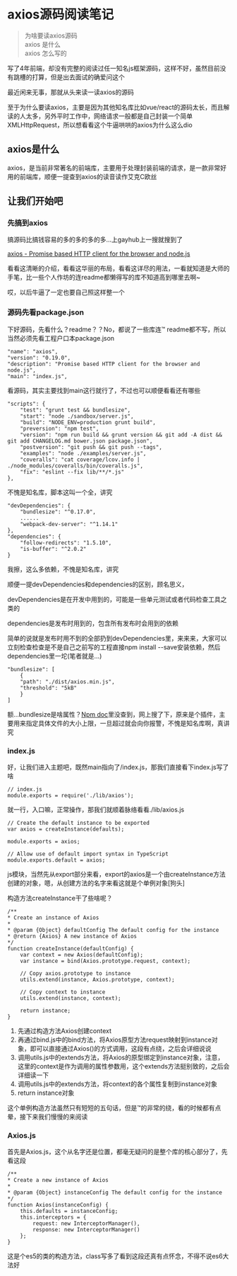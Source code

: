# axios源码阅读笔记

> 为啥要读axios源码  
> axios 是什么  
> axios 怎么写的

写了4年前端，却没有完整的阅读过任一知名js框架源码，这样不好，虽然目前没有跳槽的打算，但是出去面试的确爱问这个

最近闲来无事，那就从头来读一读axios的源码

至于为什么要读axios，主要是因为其他知名库比如vue/react的源码太长，而且解读的人太多，另外平时工作中，网络请求一般都是自己封装一个简单XMLHttpRequest，所以想看看这个牛逼哄哄的axios为什么这么dio

## axios是什么

axios，是当前非常著名的前端库，主要用于处理封装前端的请求，是一款非常好用的前端库，顺便一提查到axios的读音读作艾克C欧丝

## 让我们开始吧

### 先搞到axios

搞源码比搞钱容易的多的多的多的多...上gayhub上一搜就搜到了

[axios - Promise based HTTP client for the browser and node.js](https://github.com/axios/axios.git)

看看这清晰的介绍，看看这华丽的布局，看看这详尽的用法，一看就知道是大师的手笔，比一些个人作坊的连readme都懒得写的库不知道高到哪里去啊~

哎，以后牛逼了一定也要自己照这样整一个

### 源码先看package.json

下好源码，先看什么？readme？？No，都说了一些库连&#8482; readme都不写，所以当然必须先看工程户口本package.json

    "name": "axios",
    "version": "0.19.0",
    "description": "Promise based HTTP client for the browser and node.js",
    "main": "index.js",

看源码，其实主要找到main这行就行了，不过也可以顺便看看还有哪些

    "scripts": {
        "test": "grunt test && bundlesize",
        "start": "node ./sandbox/server.js",
        "build": "NODE_ENV=production grunt build",
        "preversion": "npm test",
        "version": "npm run build && grunt version && git add -A dist && git add CHANGELOG.md bower.json package.json",
        "postversion": "git push && git push --tags",
        "examples": "node ./examples/server.js",
        "coveralls": "cat coverage/lcov.info | ./node_modules/coveralls/bin/coveralls.js",
        "fix": "eslint --fix lib/**/*.js"
    },

不愧是知名库，脚本这叫一个全，讲究

    "devDependencies": {
        "bundlesize": "^0.17.0",
        ......
        "webpack-dev-server": "^1.14.1"
    },
    "dependencies": {
        "follow-redirects": "1.5.10",
        "is-buffer": "^2.0.2"
    }

我擦，这么多依赖，不愧是知名库，讲究

顺便一提devDependencies和dependencies的区别，顾名思义，

devDependencies是在开发中用到的，可能是一些单元测试或者代码检查工具之类的

dependencies是发布时用到的，包含所有发布时会用到的依赖

简单的说就是发布时用不到的全部扔到devDependencies里，来来来，大家可以立刻检查检查是不是自己之前写的工程直接npm install --save安装依赖，然后dependencies里一坨(笔者就是...)

    "bundlesize": [
        {
        "path": "./dist/axios.min.js",
        "threshold": "5kB"
        }
    ]

额...bundlesize是啥属性？[Npm doc](https://docs.npmjs.com/files/package.json#browser)里没查到，网上搜了下，原来是个插件，主要用来指定具体文件的大小上限，一旦超过就会向你报警，不愧是知名库啊，真讲究

### index.js

好，让我们进入主题吧，既然main指向了/index.js，那我们直接看下index.js写了啥

    // index.js
    module.exports = require('./lib/axios');

就一行，入口嘛，正常操作，那我们就顺着脉络看看./lib/axios.js

    // Create the default instance to be exported
    var axios = createInstance(defaults);

    module.exports = axios;

    // Allow use of default import syntax in TypeScript
    module.exports.default = axios;

js模块，当然先从export部分来看，export的axios是一个由createInstance方法创建的对象，嗯，从创建方法的名字来看这就是个单例对象[狗头]

构造方法createInstance干了些啥呢？

    /** 
    * Create an instance of Axios
    *
    * @param {Object} defaultConfig The default config for the instance
    * @return {Axios} A new instance of Axios
    */
    function createInstance(defaultConfig) {
        var context = new Axios(defaultConfig);
        var instance = bind(Axios.prototype.request, context);

        // Copy axios.prototype to instance
        utils.extend(instance, Axios.prototype, context);

        // Copy context to instance
        utils.extend(instance, context);

        return instance;
    }

1. 先通过构造方法Axios创建context
2. 再通过bind.js中的bind方法，将Axios原型方法request映射到instance对象，即可以直接通过Axios()的方式调用，这段有点绕，之后会详细说说
3. 调用utils.js中的extends方法，将Axios的原型绑定到instance对象，注意，这里的context是作为调用的属性参数用，这个extends方法挺别致的，之后会详细读一下
4. 调用utils.js中的extends方法，将context的各个属性复制到instance对象
5. return instance对象

这个单例构造方法虽然只有短短的五句话，但是&#8482;的非常的绕，看的时候都有点晕，接下来我们慢慢的来阅读

### Axios.js

首先是Axios.js，这个从名字还是位置，都毫无疑问的是整个库的核心部分了，先看这段

    /**
    * Create a new instance of Axios
    *
    * @param {Object} instanceConfig The default config for the instance
    */
    function Axios(instanceConfig) {
        this.defaults = instanceConfig;
        this.interceptors = {
            request: new InterceptorManager(),
            response: new InterceptorManager()
        };
    }

这是个es5的类的构造方法，class写多了看到这段还真有点怀念，不得不说es6大法好

